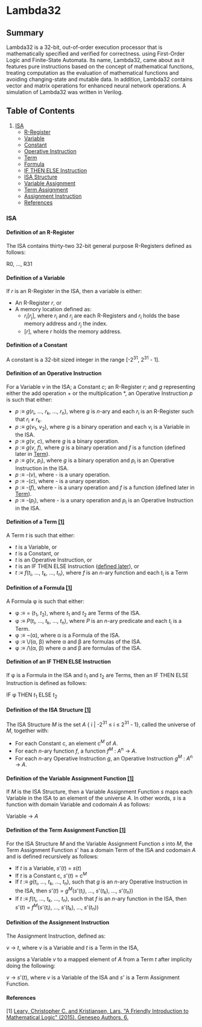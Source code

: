 # Lambda32

## Summary

Lambda32 is a 32-bit, out-of-order execution processor that is mathematically specified and verified for correctness.
using First-Order Logic and Finite-State Automata. Its name, Lambda32, came about as it features pure instructions
based on the concept of mathematical functions, treating computation as the evaluation of mathematical functions and
avoiding changing-state and mutable data. In addition, Lambda32 contains vector and matrix operations for enhanced
neural network operations. A simulation of Lambda32 was written in Verilog.

## Table of Contents

1. [ISA](#ISA)
   - [R-Register](#Definition-of-an-R-Register)
   - [Variable](#Definition-of-a-Variable)
   - [Constant](#Definition-of-a-Constant)
   - [Operative Instruction](#Definition-of-an-Operative-Instruction)
   - [Term](#definition-of-a-term-1)
   - [Formula](#definition-of-a-formula-1)
   - [IF THEN ELSE Instruction](#definition-of-an-if-then-else-instruction)
   - [ISA Structure](#definition-of-the-isa-structure-1)
   - [Variable Assignment](#definition-of-the-variable-assignment-function-1)
   - [Term Assignment](#definition-of-the-term-assignment-function-1)
   - [Assignment Instruction](#definition-of-the-assignment-instruction)
   - [References](#references)

### ISA

#### Definition of an R-Register

The ISA contains thirty-two 32-bit general purpose R-Registers defined as follows:

R0, ..., R31

#### Definition of a Variable

If _r_ is an R-Register in the ISA, then a variable is either:

- An R-Register _r_, or
- A memory location defined as:
  - _r_<sub>i</sub>[_r_<sub>j</sub>], where _r_<sub>i</sub> and _r_<sub>j</sub> are each R-Registers and _r_<sub>i</sub> holds the base memory address and _r_<sub>j</sub> the index.
  - [_r_], where _r_ holds the memory address.

#### Definition of a Constant

A constant is a 32-bit sized integer in the range [-2<sup>31</sup>, 2<sup>31</sup> - 1].

#### Definition of an Operative Instruction

For a Variable _v_ in the ISA; a Constant _c_; an R-Register _r_; and _g_ representing either the add operation + or the multiplication \*, an Operative Instruction _p_ is such that either:

- _p_ :≡ _g_(_r_<sub>i</sub>, ..., _r_<sub>k</sub>, ..., _r_<sub>n</sub>), where _g_ is _n_-ary and each _r_<sub>i</sub> is an R-Register such that _r_<sub>i</sub> ≠ _r_<sub>k</sub>.
- _p_ :≡ _g_(_v_<sub>1</sub>, _v_<sub>2</sub>), where _g_ is a binary operation and each _v_<sub>i</sub> is a Variable in the ISA.
- _p_ :≡ _g_(_v_, _c_), where _g_ is a binary operation.
- _p_ :≡ _g_(_v_, _f_), where _g_ is a binary operation and _f_ is a function (defined later in <a href="#termf">Term</a>).
- _p_ :≡ _g_(_v_, _p_<sub>i</sub>), where _g_ is a binary operation and _p_<sub>i</sub> is an Operative Instruction in the ISA.
- _p_ :≡ -(_v_), where - is a unary operation.
- _p_ :≡ -(_c_), where - is a unary operation.
- _p_ :≡ -(_f_), where - is a unary operation and _f_ is a function (defined later in <a href="#termf">Term</a>).
- _p_ :≡ -(_p_<sub>i</sub>), where - is a unary operation and _p_<sub>i</sub> is an Operative Instruction in the ISA.

#### Definition of a Term <a href="#ref1">[1]</a>

A Term _t_ is such that either:

- _t_ is a Variable, or
- _t_ is a Constant, or
- _t_ is an Operative Instruction, or
- _t_ is an IF THEN ELSE Instruction (<a href="#if">defined later</a>), or
- _t_ :≡ _f_(_t_<sub>i</sub>, ..., _t_<sub>k</sub>, ..., _t_<sub>n</sub>), where _f_ is an _n_-ary function and each _t_<sub>i</sub> is a Term <a id="termf"></a>

#### Definition of a Formula <a href="#ref1">[1]</a>

A Formula φ is such that either:

- φ :≡ = (_t_<sub>1</sub>, _t_<sub>2</sub>), where _t_<sub>1</sub> and _t_<sub>2</sub> are Terms of the ISA.
- φ :≡ _P_(_t_<sub>i</sub>, ..., _t_<sub>k</sub>, ..., _t_<sub>n</sub>), where _P_ is an _n_-ary predicate and each _t_<sub>i</sub> is a Term.
- φ :≡ ¬(α), where α is a Formula of the ISA.
- φ :≡ \\/(α, β) where α and β are formulas of the ISA.
- φ :≡ /\\(α, β) where α and β are formulas of the ISA.

#### Definition of an IF THEN ELSE Instruction <a id="if"></a>

If φ is a Formula in the ISA and _t_<sub>1</sub> and _t_<sub>2</sub> are Terms, then an IF THEN ELSE Instruction is defined as follows:

IF φ THEN _t_<sub>1</sub> ELSE _t_<sub>2</sub>

#### Definition of the ISA Structure <a href="#ref1">[1]</a>

The ISA Structure _M_ is the set _A_ { i | -2<sup>31</sup> ≤ i ≤ 2<sup>31</sup> - 1}, called the universe of _M_, together with:

- For each Constant c, an element c<sup>_M_</sup> of _A_.
- For each _n_-ary function _f_, a function _f_<sup>_M_</sup> : _A_<sup>n</sup> -> _A_.
- For each _n_-ary Operative Instruction _g_, an Operative Instruction _g_<sup>_M_</sup> : _A_<sup>n</sup> -> _A_.

#### Definition of the Variable Assignment Function <a href="#ref1">[1]</a>

If _M_ is the ISA Structure, then a Variable Assignment Function _s_ maps each Variable in the ISA to an element of the universe _A_. In other words, _s_ is a function with domain Variable and codomain _A_ as follows:

Variable -> _A_

#### Definition of the Term Assignment Function <a href="#ref1">[1]</a>

For the ISA Structure _M_ and the Variable Assignment Function _s_ into _M_, the Term Assignment Function _s_' has a domain Term of the ISA and codomain _A_ and is defined recursively as follows:

- If _t_ is a Variable, _s_'(_t_) = _s_(_t_)
- If _t_ is a Constant c, _s_'(_t_) = c<sup>_M_</sup>
- If _t_ :≡ _g_(_t_<sub>i</sub>, ..., _t_<sub>k</sub>, ..., _t_<sub>n</sub>), such that _g_ is an _n_-ary Operative Instruction in the ISA, then _s_'(_t_) = _g_<sup>_M_</sup>(_s_'(_t_<sub>i</sub>), ..., _s_'(_t_<sub>k</sub>), ..., _s_'(_t_<sub>n</sub>))
- If _t_ :≡ _f_(_t_<sub>i</sub>, ..., _t_<sub>k</sub>, ..., _t_<sub>n</sub>), such that _f_ is an _n_-ary function in the ISA, then _s_'(_t_) = _f_<sup>_M_</sup>(_s_'(_t_<sub>i</sub>), ..., _s_'(_t_<sub>k</sub>), ..., _s_'(_t_<sub>n</sub>))

#### Definition of the Assignment Instruction

The Assignment Instruction, defined as:

_v_ -> _t_, where _v_ is a Variable and _t_ is a Term in the ISA,

assigns a Variable _v_ to a mapped element of _A_ from a Term _t_ after implicity doing the following:

_v_ -> _s_'(_t_), where _v_ is a Variable of the ISA and _s_' is a Term Assignment Function.

#### References

<a id="ref1">[1]</a> <a href="https://knightscholar.geneseo.edu/geneseo-authors/6?utm_source=knightscholar.geneseo.edu%2Fgeneseo-authors%2F6&utm_medium=PDF&utm_campaign=PDFCoverPages"> Leary, Christopher C. and Kristiansen, Lars, "A Friendly Introduction to Mathematical Logic" (2015). Geneseo Authors. 6. </a>
